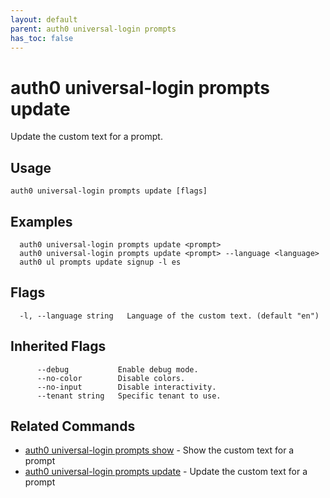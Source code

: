 ```yaml
---
layout: default
parent: auth0 universal-login prompts
has_toc: false
---
```

# auth0 universal-login prompts update

Update the custom text for a prompt.

## Usage
```
auth0 universal-login prompts update [flags]
```

## Examples

```
  auth0 universal-login prompts update <prompt>
  auth0 universal-login prompts update <prompt> --language <language>
  auth0 ul prompts update signup -l es
```


## Flags

```
  -l, --language string   Language of the custom text. (default "en")
```


## Inherited Flags

```
      --debug           Enable debug mode.
      --no-color        Disable colors.
      --no-input        Disable interactivity.
      --tenant string   Specific tenant to use.
```


## Related Commands

- [auth0 universal-login prompts show](auth0_universal-login_prompts_show.md) - Show the custom text for a prompt
- [auth0 universal-login prompts update](auth0_universal-login_prompts_update.md) - Update the custom text for a prompt



